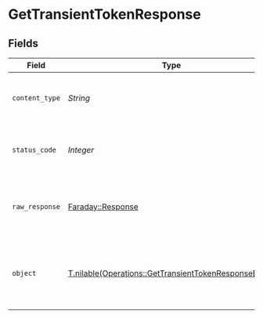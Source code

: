 # GetTransientTokenResponse


## Fields

| Field                                                                                                            | Type                                                                                                             | Required                                                                                                         | Description                                                                                                      |
| ---------------------------------------------------------------------------------------------------------------- | ---------------------------------------------------------------------------------------------------------------- | ---------------------------------------------------------------------------------------------------------------- | ---------------------------------------------------------------------------------------------------------------- |
| `content_type`                                                                                                   | *String*                                                                                                         | :heavy_check_mark:                                                                                               | HTTP response content type for this operation                                                                    |
| `status_code`                                                                                                    | *Integer*                                                                                                        | :heavy_check_mark:                                                                                               | HTTP response status code for this operation                                                                     |
| `raw_response`                                                                                                   | [Faraday::Response](https://www.rubydoc.info/gems/faraday/Faraday/Response)                                      | :heavy_check_mark:                                                                                               | Raw HTTP response; suitable for custom response parsing                                                          |
| `object`                                                                                                         | [T.nilable(Operations::GetTransientTokenResponseBody)](../../models/operations/gettransienttokenresponsebody.md) | :heavy_minus_sign:                                                                                               | Unauthorized - Returned if the X-Plex-Token is missing from the header or query.                                 |